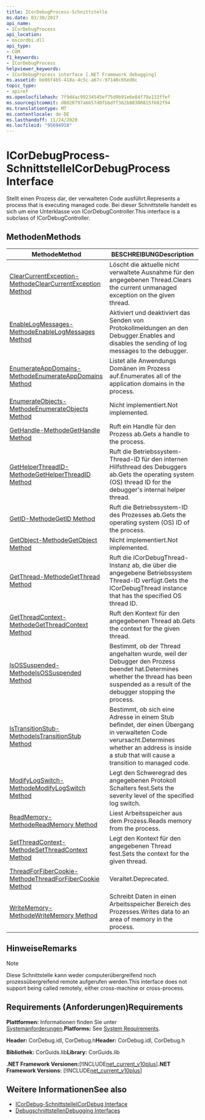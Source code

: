 ```yaml
---
title: ICorDebugProcess-Schnittstelle
ms.date: 03/30/2017
api_name:
- ICorDebugProcess
api_location:
- mscordbi.dll
api_type:
- COM
f1_keywords:
- ICorDebugProcess
helpviewer_keywords:
- ICorDebugProcess interface [.NET Framework debugging]
ms.assetid: be86f4b5-418a-4c5c-a67c-97148c65ed8c
topic_type:
- apiref
ms.openlocfilehash: 7f9d4ac99234545ef75d9b91e6e84f79a133ffef
ms.sourcegitcommit: d8020797a6657d0fbbdff362b80300815f682f94
ms.translationtype: MT
ms.contentlocale: de-DE
ms.lasthandoff: 11/24/2020
ms.locfileid: "95694918"
---
```

# <a name="icordebugprocess-interface"></a><span data-ttu-id="7e9c0-102">ICorDebugProcess-Schnittstelle</span><span class="sxs-lookup"><span data-stu-id="7e9c0-102">ICorDebugProcess Interface</span></span>

<span data-ttu-id="7e9c0-103">Stellt einen Prozess dar, der verwalteten Code ausführt.</span><span class="sxs-lookup"><span data-stu-id="7e9c0-103">Represents a process that is executing managed code.</span></span> <span data-ttu-id="7e9c0-104">Bei dieser Schnittstelle handelt es sich um eine Unterklasse von ICorDebugController.</span><span class="sxs-lookup"><span data-stu-id="7e9c0-104">This interface is a subclass of ICorDebugController.</span></span>  
  
## <a name="methods"></a><span data-ttu-id="7e9c0-105">Methoden</span><span class="sxs-lookup"><span data-stu-id="7e9c0-105">Methods</span></span>  
  
|<span data-ttu-id="7e9c0-106">Methode</span><span class="sxs-lookup"><span data-stu-id="7e9c0-106">Method</span></span>|<span data-ttu-id="7e9c0-107">BESCHREIBUNG</span><span class="sxs-lookup"><span data-stu-id="7e9c0-107">Description</span></span>|  
|------------|-----------------|  
|[<span data-ttu-id="7e9c0-108">ClearCurrentException-Methode</span><span class="sxs-lookup"><span data-stu-id="7e9c0-108">ClearCurrentException Method</span></span>](icordebugprocess-clearcurrentexception-method.md)|<span data-ttu-id="7e9c0-109">Löscht die aktuelle nicht verwaltete Ausnahme für den angegebenen Thread.</span><span class="sxs-lookup"><span data-stu-id="7e9c0-109">Clears the current unmanaged exception on the given thread.</span></span>|  
|[<span data-ttu-id="7e9c0-110">EnableLogMessages-Methode</span><span class="sxs-lookup"><span data-stu-id="7e9c0-110">EnableLogMessages Method</span></span>](icordebugprocess-enablelogmessages-method.md)|<span data-ttu-id="7e9c0-111">Aktiviert und deaktiviert das Senden von Protokollmeldungen an den Debugger.</span><span class="sxs-lookup"><span data-stu-id="7e9c0-111">Enables and disables the sending of log messages to the debugger.</span></span>|  
|[<span data-ttu-id="7e9c0-112">EnumerateAppDomains-Methode</span><span class="sxs-lookup"><span data-stu-id="7e9c0-112">EnumerateAppDomains Method</span></span>](icordebugprocess-enumerateappdomains-method.md)|<span data-ttu-id="7e9c0-113">Listet alle Anwendungs Domänen im Prozess auf.</span><span class="sxs-lookup"><span data-stu-id="7e9c0-113">Enumerates all of the application domains in the process.</span></span>|  
|[<span data-ttu-id="7e9c0-114">EnumerateObjects-Methode</span><span class="sxs-lookup"><span data-stu-id="7e9c0-114">EnumerateObjects Method</span></span>](icordebugprocess-enumerateobjects-method.md)|<span data-ttu-id="7e9c0-115">Nicht implementiert.</span><span class="sxs-lookup"><span data-stu-id="7e9c0-115">Not implemented.</span></span>|  
|[<span data-ttu-id="7e9c0-116">GetHandle-Methode</span><span class="sxs-lookup"><span data-stu-id="7e9c0-116">GetHandle Method</span></span>](icordebugprocess-gethandle-method.md)|<span data-ttu-id="7e9c0-117">Ruft ein Handle für den Prozess ab.</span><span class="sxs-lookup"><span data-stu-id="7e9c0-117">Gets a handle to the process.</span></span>|  
|[<span data-ttu-id="7e9c0-118">GetHelperThreadID-Methode</span><span class="sxs-lookup"><span data-stu-id="7e9c0-118">GetHelperThreadID Method</span></span>](icordebugprocess-gethelperthreadid-method.md)|<span data-ttu-id="7e9c0-119">Ruft die Betriebssystem-Thread-ID für den internen Hilfsthread des Debuggers ab.</span><span class="sxs-lookup"><span data-stu-id="7e9c0-119">Gets the operating system (OS) thread ID for the debugger's internal helper thread.</span></span>|  
|[<span data-ttu-id="7e9c0-120">GetID-Methode</span><span class="sxs-lookup"><span data-stu-id="7e9c0-120">GetID Method</span></span>](icordebugprocess-getid-method.md)|<span data-ttu-id="7e9c0-121">Ruft die Betriebssystem-ID des Prozesses ab.</span><span class="sxs-lookup"><span data-stu-id="7e9c0-121">Gets the operating system (OS) ID of the process.</span></span>|  
|[<span data-ttu-id="7e9c0-122">GetObject-Methode</span><span class="sxs-lookup"><span data-stu-id="7e9c0-122">GetObject Method</span></span>](icordebugprocess-getobject-method.md)|<span data-ttu-id="7e9c0-123">Nicht implementiert.</span><span class="sxs-lookup"><span data-stu-id="7e9c0-123">Not implemented.</span></span>|  
|[<span data-ttu-id="7e9c0-124">GetThread-Methode</span><span class="sxs-lookup"><span data-stu-id="7e9c0-124">GetThread Method</span></span>](icordebugprocess-getthread-method.md)|<span data-ttu-id="7e9c0-125">Ruft die ICorDebugThread-Instanz ab, die über die angegebene Betriebssystem Thread-ID verfügt.</span><span class="sxs-lookup"><span data-stu-id="7e9c0-125">Gets the ICorDebugThread instance that has the specified OS thread ID.</span></span>|  
|[<span data-ttu-id="7e9c0-126">GetThreadContext-Methode</span><span class="sxs-lookup"><span data-stu-id="7e9c0-126">GetThreadContext Method</span></span>](icordebugprocess-getthreadcontext-method.md)|<span data-ttu-id="7e9c0-127">Ruft den Kontext für den angegebenen Thread ab.</span><span class="sxs-lookup"><span data-stu-id="7e9c0-127">Gets the context for the given thread.</span></span>|  
|[<span data-ttu-id="7e9c0-128">IsOSSuspended-Methode</span><span class="sxs-lookup"><span data-stu-id="7e9c0-128">IsOSSuspended Method</span></span>](icordebugprocess-isossuspended-method.md)|<span data-ttu-id="7e9c0-129">Bestimmt, ob der Thread angehalten wurde, weil der Debugger den Prozess beendet hat.</span><span class="sxs-lookup"><span data-stu-id="7e9c0-129">Determines whether the thread has been suspended as a result of the debugger stopping the process.</span></span>|  
|[<span data-ttu-id="7e9c0-130">IsTransitionStub-Methode</span><span class="sxs-lookup"><span data-stu-id="7e9c0-130">IsTransitionStub Method</span></span>](icordebugprocess-istransitionstub-method.md)|<span data-ttu-id="7e9c0-131">Bestimmt, ob sich eine Adresse in einem Stub befindet, der einen Übergang in verwalteten Code verursacht.</span><span class="sxs-lookup"><span data-stu-id="7e9c0-131">Determines whether an address is inside a stub that will cause a transition to managed code.</span></span>|  
|[<span data-ttu-id="7e9c0-132">ModifyLogSwitch-Methode</span><span class="sxs-lookup"><span data-stu-id="7e9c0-132">ModifyLogSwitch Method</span></span>](icordebugprocess-modifylogswitch-method.md)|<span data-ttu-id="7e9c0-133">Legt den Schweregrad des angegebenen Protokoll Schalters fest.</span><span class="sxs-lookup"><span data-stu-id="7e9c0-133">Sets the severity level of the specified log switch.</span></span>|  
|[<span data-ttu-id="7e9c0-134">ReadMemory-Methode</span><span class="sxs-lookup"><span data-stu-id="7e9c0-134">ReadMemory Method</span></span>](icordebugprocess-readmemory-method.md)|<span data-ttu-id="7e9c0-135">Liest Arbeitsspeicher aus dem Prozess.</span><span class="sxs-lookup"><span data-stu-id="7e9c0-135">Reads memory from the process.</span></span>|  
|[<span data-ttu-id="7e9c0-136">SetThreadContext-Methode</span><span class="sxs-lookup"><span data-stu-id="7e9c0-136">SetThreadContext Method</span></span>](icordebugprocess-setthreadcontext-method.md)|<span data-ttu-id="7e9c0-137">Legt den Kontext für den angegebenen Thread fest.</span><span class="sxs-lookup"><span data-stu-id="7e9c0-137">Sets the context for the given thread.</span></span>|  
|[<span data-ttu-id="7e9c0-138">ThreadForFiberCookie-Methode</span><span class="sxs-lookup"><span data-stu-id="7e9c0-138">ThreadForFiberCookie Method</span></span>](icordebugprocess-threadforfibercookie-method.md)|<span data-ttu-id="7e9c0-139">Veraltet.</span><span class="sxs-lookup"><span data-stu-id="7e9c0-139">Deprecated.</span></span>|  
|[<span data-ttu-id="7e9c0-140">WriteMemory-Methode</span><span class="sxs-lookup"><span data-stu-id="7e9c0-140">WriteMemory Method</span></span>](icordebugprocess-writememory-method.md)|<span data-ttu-id="7e9c0-141">Schreibt Daten in einen Arbeitsspeicher Bereich des Prozesses.</span><span class="sxs-lookup"><span data-stu-id="7e9c0-141">Writes data to an area of memory in the process.</span></span>|  
  
## <a name="remarks"></a><span data-ttu-id="7e9c0-142">Hinweise</span><span class="sxs-lookup"><span data-stu-id="7e9c0-142">Remarks</span></span>  
  
> [!NOTE]
> <span data-ttu-id="7e9c0-143">Diese Schnittstelle kann weder computerübergreifend noch prozessübergreifend remote aufgerufen werden.</span><span class="sxs-lookup"><span data-stu-id="7e9c0-143">This interface does not support being called remotely, either cross-machine or cross-process.</span></span>  
  
## <a name="requirements"></a><span data-ttu-id="7e9c0-144">Requirements (Anforderungen)</span><span class="sxs-lookup"><span data-stu-id="7e9c0-144">Requirements</span></span>  

 <span data-ttu-id="7e9c0-145">**Plattformen:** Informationen finden Sie unter [Systemanforderungen](../../get-started/system-requirements.md).</span><span class="sxs-lookup"><span data-stu-id="7e9c0-145">**Platforms:** See [System Requirements](../../get-started/system-requirements.md).</span></span>  
  
 <span data-ttu-id="7e9c0-146">**Header:** CorDebug.idl, CorDebug.h</span><span class="sxs-lookup"><span data-stu-id="7e9c0-146">**Header:** CorDebug.idl, CorDebug.h</span></span>  
  
 <span data-ttu-id="7e9c0-147">**Bibliothek:** CorGuids.lib</span><span class="sxs-lookup"><span data-stu-id="7e9c0-147">**Library:** CorGuids.lib</span></span>  
  
 <span data-ttu-id="7e9c0-148">**.NET Framework Versionen:**[!INCLUDE[net_current_v10plus](../../../../includes/net-current-v10plus-md.md)]</span><span class="sxs-lookup"><span data-stu-id="7e9c0-148">**.NET Framework Versions:** [!INCLUDE[net_current_v10plus](../../../../includes/net-current-v10plus-md.md)]</span></span>  
  
## <a name="see-also"></a><span data-ttu-id="7e9c0-149">Weitere Informationen</span><span class="sxs-lookup"><span data-stu-id="7e9c0-149">See also</span></span>

- [<span data-ttu-id="7e9c0-150">ICorDebug-Schnittstelle</span><span class="sxs-lookup"><span data-stu-id="7e9c0-150">ICorDebug Interface</span></span>](icordebug-interface.md)
- [<span data-ttu-id="7e9c0-151">Debugschnittstellen</span><span class="sxs-lookup"><span data-stu-id="7e9c0-151">Debugging Interfaces</span></span>](debugging-interfaces.md)
